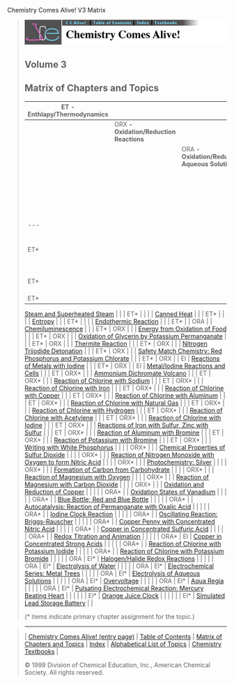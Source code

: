 





 Chemistry Comes Alive! V3 Matrix
 



> ![Chemistry Comes Alive!](ccahead.gif)
> 
> 
> 
> 
> 
> 
> 
> ## Volume 3
> 
> 
> ## Matrix of Chapters and Topics
> 
> 
> 
> 
> | ET   **- Enthlapy/Thermodynamics** | | | | |  |
> | --- | --- | --- | --- | --- | --- |
> |  | ORX   **- Oxidation/Reduction Reactions** | | | |  |
> |  |  | ORA   **- Oxidation/Reduction Aqueous Solutions** | | |  |
> |  |  |  | El   **- Electrochemistry** | |  |
> |  |  |  |  |  |  |
> |  |  |  |  | Link    to    topic | Link to first movie |
> | --- | | | | | |
> | ET\* |  |  |  | [Crystallization of Supersaturated Sodium Acetate](MAIN/ACETATE/PAGE1.HTM) |  |
> | ET\* |  |  |  | [Sulfuric Acid into Water and Ice](MAIN/SH2OICE/PAGE1.HTM) |  |
> | ET\* |  |  |  |
>  >
>   [Steam and Superheated Steam](MAIN/STEAM/PAGE1.HTM) |  |
> | ET\* |  |  |  | [Canned Heat](MAIN/CANHEAT/PAGE1.HTM) |  |
> | ET\* |  |  |  | [Entropy](MAIN/ENTROPY/PAGE1.HTM) |  |
> | ET\* |  |  |  | [Endothermic Reaction](MAIN/ENDO2/PAGE1.HTM) |  |
> | ET\* |  | ORA |  | [Chemiluminescence](MAIN/ILUMIN/PAGE1.HTM) |  |
> | ET\* | ORX |  |  | [Energy from Oxidation of Food](MAIN/CHEETO/PAGE1.HTM) |  |
> | ET\* | ORX |  |  | [Oxidation of Glycerin by Potassium Permanganate](MAIN/GLYCER/PAGE1.HTM) |  |
> | ET\* | ORX |  |  | [Thermite Reaction](MAIN/THERMIT/PAGE1.HTM) |  |
> | ET\* | ORX |  |  | [Nitrogen Triiodide Detonation](MAIN/NITRO3I/PAGE1.HTM) |  |
> | ET\* | ORX |  |  | [Safety Match Chemistry: Red Phosphorus and Potassium Chlorate](MAIN/MATCHES/PAGE1.HTM) |  |
> | ET\* | ORX |  | El | [Reactions of Metals with Iodine](MAIN/METALI1/PAGE1.HTM) |  |
> | ET\* | ORX |  | El | [Metal/Iodine Reactions and Cells](MAIN/METALI2/PAGE1.HTM) |  |
> | ET | ORX\* |  |  | [Ammonium Dichromate Volcano](MAIN/VOLCANO/PAGE1.HTM) |  |
> | ET | ORX\* |  |  | [Reaction of Chlorine with Sodium](MAIN/NACL/PAGE1.HTM) |  |
> | ET | ORX\* |  |  | [Reaction of Chlorine with Iron](MAIN/CLFE/PAGE1.HTM) |  |
> | ET | ORX\* |  |  | [Reaction of Chlorine with Copper](MAIN/CLCU/PAGE1.HTM) |  |
> | ET | ORX\* |  |  | [Reaction of Chlorine with Aluminum](MAIN/CLAL/PAGE1.HTM) |  |
> | ET | ORX\* |  |  | [Reaction of Chlorine with Natural Gas](MAIN/CLPR/PAGE1.HTM) |  |
> | ET | ORX\* |  |  | [Reaction of Chlorine with Hydrogen](MAIN/CLH/PAGE1.HTM) |  |
> | ET | ORX\* |  |  | [Reaction of Chlorine with Acetylene](MAIN/CLACET/PAGE1.HTM) |  |
> | ET | ORX\* |  |  | [Reaction of Chlorine with Iodine](MAIN/CLI/PAGE1.HTM) |  |
> | ET | ORX\* |  |  | [Reactions of Iron with Sulfur, Zinc with Sulfur](MAIN/FEZNSUL/PAGE1.HTM) |  |
> | ET | ORX\* |  |  | [Reaction of Aluminum with Bromine](MAIN/ALBR/PAGE1.HTM) |  |
> | ET | ORX\* |  |  | [Reaction of Potassium with Bromine](MAIN/KBR/PAGE1.HTM) |  |
> | ET | ORX\* |  |  | [Writing with White Phosphorus](MAIN/PHOSPHO/PAGE1.HTM) |  |
> |  | ORX\* |  |  | [Chemical Properties of Sulfur Dioxide](MAIN/SO2PROP/PAGE1.HTM) |  |
> |  | ORX\* |  |  | [Reaction of Nitrogen Monoxide with Oxygen to form Nitric Acid](MAIN/RAINN1O2/PAGE1.HTM) |  |
> |  | ORX\* |  |  | [Photochemistry: Silver](MAIN/PHOTOAG/PAGE1.HTM) |  |
> |  | ORX\* |  |  | [Formation of Carbon from Carbohydrate](MAIN/FORMC/PAGE1.HTM) |  |
> |  | ORX\* |  |  | [Reaction of Magnesium with Oxygen](MAIN/MAGAIR/PAGE1.HTM) |  |
> |  | ORX\* |  |  | [Reaction of Magnesium with Carbon Dioxide](MAIN/MAGCO2/PAGE1.HTM) |  |
> |  | ORX\* |  |  | [Oxidation and Reduction of Copper](MAIN/REDOXCU/PAGE1.HTM) |  |
> |  |  | ORA\* |  | [Oxidation States of Vanadium](MAIN/VANADOX/PAGE1.HTM) |  |
> |  |  | ORA\* |  | [Blue Bottle; Red and Blue Bottle](MAIN/BOTL/PAGE1.HTM) |  |
> |  |  | ORA\* |  | [Autocatalysis: Reaction of Permanganate with Oxalic Acid](MAIN/AUTOCAT/PAGE1.HTM) |  |
> |  |  | ORA\* |  | [Iodine Clock Reaction](MAIN/CLOCKRX/PAGE1.HTM) |  |
> |  |  | ORA\* |  | [Oscillating Reaction: Briggs-Rauscher](MAIN/OSCRXBR/PAGE1.HTM) |  |
> |  |  | ORA\* |  | [Copper Penny with Concentrated Nitric Acid](MAIN/PENITRA/PAGE1.HTM) |  |
> |  |  | ORA\* |  | [Copper in Concentrated Sulfuric Acid](MAIN/CUNASID/PAGE1.HTM) |  |
> |  |  | ORA\* |  | [Redox Titration and Animation](MAIN/TITREDO/PAGE1.HTM) |  |
> |  |  | ORA\* | El | [Copper in Concentrated Strong Acids](MAIN/CUNACID/PAGE1.HTM) |  |
> |  |  | ORA\* |  | [Reaction of Chlorine with Potassium Iodide](MAIN/CLKI/PAGE1.HTM) |  |
> |  |  | ORA\* |  | [Reaction of Chlorine with Potassium Bromide](MAIN/CLKBR/PAGE1.HTM) |  |
> |  |  | ORA | El\* | [Halogen/Halide Redox Reactions](MAIN/HALOGEN/PAGE1.HTM) |  |
> |  |  | ORA | El\* | [Electrolysis of Water](MAIN/ELECH20/PAGE1.HTM) |  |
> |  |  | ORA | El\* | [Electrochemical Series: Metal Trees](MAIN/TREES/PAGE1.HTM) |  |
> |  |  | ORA | El\* | [Electrolysis of Aqueous Solutions](MAIN/ELECSOL/PAGE1.HTM) |  |
> |  |  | ORA | El\* | [Overvoltage](MAIN/VOLTAGE/PAGE1.HTM) |  |
> |  |  | ORA | El\* | [Aqua Regia](MAIN/AQREGIA/PAGE1.HTM) |  |
> |  |  | ORA | El\* | [Pulsating Electrochemical Reaction: Mercury Beating Heart](MAIN/HGHEART/PAGE1.HTM) |  |
> |  |  |  | El\* | [Orange Juice Clock](MAIN/OJCLOCK/PAGE1.HTM) |  |
> |  |  |  | El\* | [Simulated Lead Storage Battery](MAIN/BATTERY/PAGE1.HTM) |  |
> 
> 
> 
>  (\* items indicate primary chapter assignment for the
 topic.)



> ---
> 
> 
>  |
>  [Chemistry Comes Alive! (entry page)](INDEX.HTM) 
>  |
>  [Table of Contents](CONTENTS.HTM) 
>  |
>  [Matrix of Chapters and Topics](MATRIX.HTM) 
>  |
>  [Index](WORDS.HTM) 
>  |
>  [Alphabetical List of Topics](ALPHATOP.HTM) 
>  |
>  [Chemistry Textbooks](BOOKS.HTM) 
>  |
>  
>  © 1999 Division of Chemical Education, Inc.,
American Chemical Society. All rights reserved.





